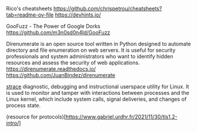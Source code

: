 
Rico's cheatsheets
https://github.com/chrispetrou/cheatsheets?tab=readme-ov-file
https://devhints.io/



GooFuzz - The Power of Google Dorks
https://github.com/m3n0sd0n4ld/GooFuzz



Direnumerate is an open source tool written in Python designed to automate directory and file enumeration on web servers. It is useful for security professionals and system administrators who want to identify hidden resources and assess the security of web applications.
https://direnumerate.readthedocs.io/
https://github.com/JuanBindez/direnumerate



[strace](https://strace.io/)
diagnostic, debugging and instructional userspace utility for Linux. It is used to monitor and tamper with interactions between processes and the Linux kernel, which include system calls, signal deliveries, and changes of process state.


(resource for protocols)[https://www.gabriel.urdhr.fr/2021/11/30/tls1.2-intro/]
